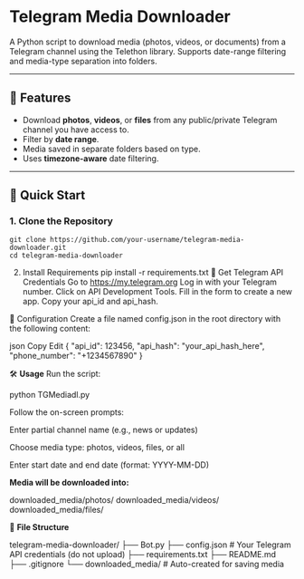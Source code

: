 # Telegram Media Downloader

A Python script to download media (photos, videos, or documents) from a Telegram channel using the Telethon library. Supports date-range filtering and media-type separation into folders.

---

## 🔧 Features

- Download **photos**, **videos**, or **files** from any public/private Telegram channel you have access to.
- Filter by **date range**.
- Media saved in separate folders based on type.
- Uses **timezone-aware** date filtering.

---

## 🚀 Quick Start

### 1. Clone the Repository

    git clone https://github.com/your-username/telegram-media-downloader.git
    cd telegram-media-downloader
2. Install Requirements
    pip install -r requirements.txt
📱 Get Telegram API Credentials
Go to https://my.telegram.org
Log in with your Telegram number.
Click on API Development Tools.
Fill in the form to create a new app.
Copy your api_id and api_hash.

🔐 Configuration
Create a file named config.json in the root directory with the following content:

json
Copy
Edit
{
  "api_id": 123456,
  "api_hash": "your_api_hash_here",
  "phone_number": "+1234567890"
}


🛠️ **Usage**
Run the script:

python TGMediadl.py

Follow the on-screen prompts:

Enter partial channel name (e.g., news or updates)

Choose media type: photos, videos, files, or all

Enter start date and end date (format: YYYY-MM-DD)

**Media will be downloaded into:**

downloaded_media/photos/
downloaded_media/videos/
downloaded_media/files/

📂 **File Structure**

telegram-media-downloader/
├── Bot.py
├── config.json           # Your Telegram API credentials (do not upload)
├── requirements.txt
├── README.md
├── .gitignore
└── downloaded_media/     # Auto-created for saving media
